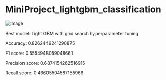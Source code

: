 # MiniProject_lightgbm_classification

![image](https://github.com/HariWoverine/MiniProject_lightgbm_classification/assets/34919952/9a45e5d2-053e-4f8b-b809-4873328c4169)


Best model: Light GBM with grid search hyperparameter tuning

Accuracy: 0.8262449241290875

F1 score: 0.5554948059048661

Precision score: 0.6874154262516915

Recall score: 0.46605504587155966

